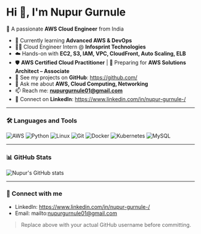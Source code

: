 # Hi 👋, I'm Nupur Gurnule  

🚀 A passionate **AWS Cloud Engineer** from India

- 🌱 Currently learning **Advanced AWS & DevOps**
- 🧑‍💻 Cloud Engineer Intern @ **Infosprint Technologies**
- ☁️ Hands-on with **EC2, S3, IAM, VPC, CloudFront, Auto Scaling, ELB**
- 🛡️ **AWS Certified Cloud Practitioner** | 🎯 Preparing for **AWS Solutions Architect – Associate**
- 📂 See my projects on **GitHub**: https://github.com/<your-github-username>
- 💬 Ask me about **AWS, Cloud Computing, Networking**
- 📫 Reach me: **nupurgurnule01@gmail.com**
- 🔗 Connect on **LinkedIn**: https://www.linkedin.com/in/nupur-gurnule-/

---

### 🛠️ Languages and Tools  
![AWS](https://img.shields.io/badge/AWS-FF9900?style=for-the-badge&logo=amazonaws&logoColor=white)
![Python](https://img.shields.io/badge/Python-3776AB?style=for-the-badge&logo=python&logoColor=white)
![Linux](https://img.shields.io/badge/Linux-FCC624?style=for-the-badge&logo=linux&logoColor=black)
![Git](https://img.shields.io/badge/Git-F05032?style=for-the-badge&logo=git&logoColor=white)
![Docker](https://img.shields.io/badge/Docker-2496ED?style=for-the-badge&logo=docker&logoColor=white)
![Kubernetes](https://img.shields.io/badge/Kubernetes-326CE5?style=for-the-badge&logo=kubernetes&logoColor=white)
![MySQL](https://img.shields.io/badge/MySQL-005C84?style=for-the-badge&logo=mysql&logoColor=white)

---

### 📊 GitHub Stats  
![Nupur's GitHub stats](https://github-readme-stats.vercel.app/api?username=<your-github-username>&show_icons=true&theme=tokyonight)  

---

### 🤝 Connect with me  
- LinkedIn: https://www.linkedin.com/in/nupur-gurnule-/
- Email: mailto:nupurgurnule01@gmail.com

> Replace **<your-github-username>** above with your actual GitHub username before committing.
